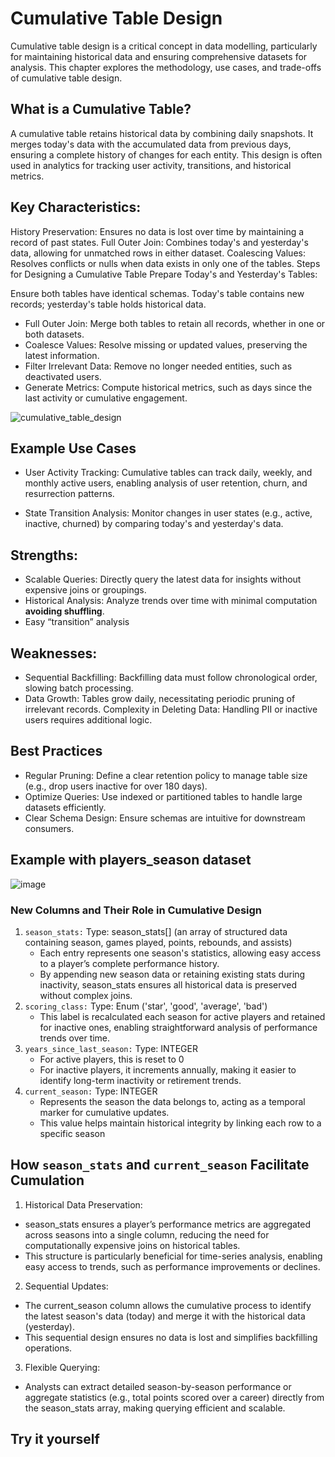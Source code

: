 # Cumulative Table Design
Cumulative table design is a critical concept in data modelling, particularly for maintaining historical data and ensuring comprehensive datasets for analysis. This chapter explores the methodology, use cases, and trade-offs of cumulative table design.

## What is a Cumulative Table?
A cumulative table retains historical data by combining daily snapshots. It merges today's data with the accumulated data from previous days, ensuring a complete history of changes for each entity. This design is often used in analytics for tracking user activity, transitions, and historical metrics.

## Key Characteristics:
History Preservation: Ensures no data is lost over time by maintaining a record of past states.
Full Outer Join: Combines today's and yesterday's data, allowing for unmatched rows in either dataset.
Coalescing Values: Resolves conflicts or nulls when data exists in only one of the tables.
Steps for Designing a Cumulative Table
Prepare Today's and Yesterday's Tables:

Ensure both tables have identical schemas.
Today's table contains new records; yesterday's table holds historical data.
- Full Outer Join: Merge both tables to retain all records, whether in one or both datasets.
- Coalesce Values: Resolve missing or updated values, preserving the latest information.
- Filter Irrelevant Data: Remove no longer needed entities, such as deactivated users.
- Generate Metrics: Compute historical metrics, such as days since the last activity or cumulative engagement.

![cumulative_table_design](https://github.com/user-attachments/assets/44571697-3e27-43b5-b5e1-9934e0a93373)

  
## Example Use Cases
- User Activity Tracking: Cumulative tables can track daily, weekly, and monthly active users, enabling analysis of user retention, churn, and resurrection patterns.

- State Transition Analysis: Monitor changes in user states (e.g., active, inactive, churned) by comparing today's and yesterday's data.

## Strengths:
- Scalable Queries: Directly query the latest data for insights without expensive joins or groupings.
- Historical Analysis: Analyze trends over time with minimal computation **avoiding shuffling**.
- Easy “transition” analysis
## Weaknesses:
- Sequential Backfilling: Backfilling data must follow chronological order, slowing batch processing.
- Data Growth: Tables grow daily, necessitating periodic pruning of irrelevant records. Complexity in Deleting Data: Handling PII or inactive users requires additional logic.

## Best Practices
- Regular Pruning: Define a clear retention policy to manage table size (e.g., drop users inactive for over 180 days).
- Optimize Queries: Use indexed or partitioned tables to handle large datasets efficiently.
- Clear Schema Design: Ensure schemas are intuitive for downstream consumers.

## Example with players_season dataset
![image](https://github.com/user-attachments/assets/3cc224b3-b312-43ae-b560-46467ba099c3)

### New Columns and Their Role in Cumulative Design
1. `season_stats:` Type: season_stats[] (an array of structured data containing season, games played, points, rebounds, and assists)
   - Each entry represents one season's statistics, allowing easy access to a player’s complete performance history.
   - By appending new season data or retaining existing stats during inactivity, season_stats ensures all historical data is preserved without complex joins.
2. `scoring_class:` Type: Enum ('star', 'good', 'average', 'bad')
   - This label is recalculated each season for active players and retained for inactive ones, enabling straightforward analysis of performance trends over time.
3. `years_since_last_season:` Type: INTEGER
   - For active players, this is reset to 0
   - For inactive players, it increments annually, making it easier to identify long-term inactivity or retirement trends.
4. `current_season:` Type: INTEGER
   - Represents the season the data belongs to, acting as a temporal marker for cumulative updates.
   - This value helps maintain historical integrity by linking each row to a specific season

## How `season_stats` and `current_season` Facilitate Cumulation
1. Historical Data Preservation:
  - season_stats ensures a player’s performance metrics are aggregated across seasons into a single column, reducing the need for computationally expensive joins on historical tables.
  - This structure is particularly beneficial for time-series analysis, enabling easy access to trends, such as performance improvements or declines.

2. Sequential Updates:
  - The current_season column allows the cumulative process to identify the latest season's data (today) and merge it with the historical data (yesterday).
  - This sequential design ensures no data is lost and simplifies backfilling operations.

3. Flexible Querying:
- Analysts can extract detailed season-by-season performance or aggregate statistics (e.g., total points scored over a career) directly from the season_stats array, making querying efficient and scalable.

## Try it yourself


